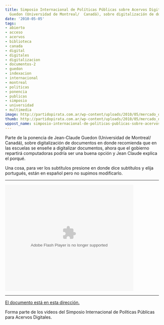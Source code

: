 ```yaml
---
title: Simposio Internacional de Políticas Públicas sobre Acervos Digitales-Jean-Claude
  Guedon (Universidad de Montreal/  Canadá), sobre digitalización de documentos
date: '2010-05-05'
tags:
- abierto
- acceso
- acervos
- biblioteca
- canada
- digital
- digitales
- digitalizacion
- documentos-2
- guedon
- indexacion
- internacional
- montreal
- politicas
- ponencia
- publicas
- simposio
- universidad
- multimedia
image: http://partidopirata.com.ar/wp-content/uploads/2010/05/mercado_de_libros.jpg
thumb: http://partidopirata.com.ar/wp-content/uploads/2010/05/mercado_de_libros.jpg
wppost_name: simposio-internacional-de-politicas-publicas-sobre-acervos-digitales-jean-claude-guedon-universidade-de-montreal-canada-sobre-digitalizacion-de-documentos
---
```


Parte de la ponencia de
Jean-Claude Guedon (Universidad de Montreal/  Canadá), sobre digitalización de documentos en donde recomienda que en las escuelas se enseñe a digitalizar documentos, ahora que el gobierno repartirá computadoras podría ser una buena opción y Jean Claude explica el porqué.

Una cosa, para ver los subtítulos presione en donde dice subtítulos y elija portugués, están en español pero no supimos modificarlo.

<center></center>

<hr />

<object width="420" height="347" classid="clsid:d27cdb6e-ae6d-11cf-96b8-444553540000" codebase="http://download.macromedia.com/pub/shockwave/cabs/flash/swflash.cab#version=6,0,40,0"><param name="allowFullScreen" value="true" /><param name="allowscriptaccess" value="always" /><param name="src" value="http://dotsub.com/static/players/portalplayer.swf?plugins=dotsub&amp;uuid=8b480bdc-878e-4684-b162-2e5085b83891&amp;type=video&amp;lang=por_br" /><param name="allowfullscreen" value="true" /><embed width="420" height="347" type="application/x-shockwave-flash" src="http://dotsub.com/static/players/portalplayer.swf?plugins=dotsub&amp;uuid=8b480bdc-878e-4684-b162-2e5085b83891&amp;type=video&amp;lang=por_br" allowFullScreen="true" allowscriptaccess="always" allowfullscreen="true" /></object>

<hr />

<a href="http://dotsub.com/view/8b480bdc-878e-4684-b162-2e5085b83891" target="_blank">El documento está en esta dirección.</a>

Forma parte de los videos del Simposio Internacional de Políticas Públicas para Acervos Digitales.
